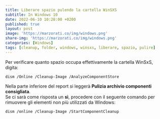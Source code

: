 ```yaml
---
title: Liberare spazio pulendo la cartella WinSXS
subtitle: In Windows 10
date: 2022-06-10 10:28:00 +0200
published: true
layout: post
image: 'https://marzorati.co/img/windows.png'
share-img: 'https://marzorati.co/img/windows.png'
categories: [Windows]
tags: [cleanup, folder, windows, winsxs, liberare, spazio, pulire]
---
```

Per verificare quanto spazio occupa effettivamente la cartella WinSxS, digita:   

	dism /Online /Cleanup-Image /AnalyzeComponentStore

Nella parte inferiore del report si leggerà **Pulizia archivio componenti consigliata**.   
Se ci sarà come risposta un **sì**, procedere con il seguente comando per rimuovere gli elementi non più utilizzati da Windows:   

	dism /online /Cleanup-Image /StartComponentCleanup
